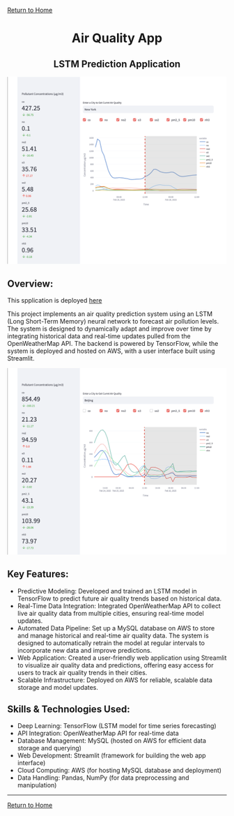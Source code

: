 [Return to Home](https://04mscott.github.io/)

<center><h1>Air Quality App</h1></center>
<center><h2>LSTM Prediction Application</h2></center>

<img src="assets/img/app_nyc.png" class="img-responsive" alt="">

## Overview:

This spplication is deployed [here](https://air-quality-app-wr4z.onrender.com)

This project implements an air quality prediction system using an LSTM (Long Short-Term Memory) neural network to forecast air pollution levels. The system is designed to dynamically adapt and improve over time by integrating historical data and real-time updates pulled from the OpenWeatherMap API. The backend is powered by TensorFlow, while the system is deployed and hosted on AWS, with a user interface built using Streamlit.

<img src="assets/img/app_beijing.png" class="img-responsive" alt="">

## Key Features:
+ Predictive Modeling: Developed and trained an LSTM model in TensorFlow to predict future air quality trends based on historical data.
+ Real-Time Data Integration: Integrated OpenWeatherMap API to collect live air quality data from multiple cities, ensuring real-time model updates.
+ Automated Data Pipeline: Set up a MySQL database on AWS to store and manage historical and real-time air quality data. The system is designed to automatically retrain the model at regular intervals to incorporate new data and improve predictions.
+ Web Application: Created a user-friendly web application using Streamlit to visualize air quality data and predictions, offering easy access for users to track air quality trends in their cities.
+ Scalable Infrastructure: Deployed on AWS for reliable, scalable data storage and model updates.

## Skills & Technologies Used:
+ Deep Learning: TensorFlow (LSTM model for time series forecasting)
+ API Integration: OpenWeatherMap API for real-time data
+ Database Management: MySQL (hosted on AWS for efficient data storage and querying)
+ Web Development: Streamlit (framework for building the web app interface)
+ Cloud Computing: AWS (for hosting MySQL database and deployment)
+ Data Handling: Pandas, NumPy (for data preprocessing and manipulation)

---
[Return to Home](https://04mscott.github.io/)
